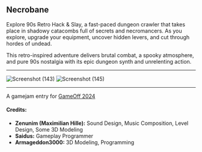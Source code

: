 ## Necrobane
Explore 90s Retro Hack & Slay, a fast-paced dungeon crawler that takes place in shadowy catacombs full of secrets and necromancers. As you explore, upgrade your equipment, uncover hidden levers, and cut through hordes of undead.

This retro-inspired adventure delivers brutal combat, a spooky atmosphere, and pure 90s nostalgia with its epic dungeon synth and unrelenting action.

----

![Screenshot (143)](https://github.com/user-attachments/assets/f41b0741-6860-43f4-a016-6c00950e5bec)
![Screenshot (145)](https://github.com/user-attachments/assets/c04a666e-c90a-4ece-9d91-a7e38cb63657)

----

A gamejam entry for [GameOff 2024](https://itch.io/jam/game-off-2024)

#### Credits:
- **Zenunim (Maximilian Hille):** Sound Design, Music Composition, Level Design, Some 3D Modeling  
- **Saidus:** Gameplay Programmer  
- **Armageddon3000:** 3D Modeling, Programming  
